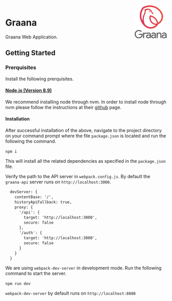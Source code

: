 <img src="icon.png" align="right" width = 100  height = 105 />

# Graana
Graana Web Application.

## Getting Started

### Prerquisites
Install the following prerquisites.

#### [Node.js (Version 8.9)](https://nodejs.org/en/)

We recommend installing node through nvm. In order to install node through nvm please follow the instructions at their [github](https://github.com/creationix/nvm) page.

#### Installation
After successful installation of the above, navigate to the project directory on your command prompt where the file `package.json` is located and run the following the command.

```npm i```

This will install all the related dependencies as specified in the `package.json` file.

Verify the path to the API server in `webpack.config.js`. By default the `graana-api` server runs on `http://localhost:3000`.
```
  devServer: {
    contentBase: '/',
    historyApiFallback: true,
    proxy: {
      '/api': {
        target: 'http://localhost:3000',
        secure: false
      },
      '/auth': {
        target: 'http://localhost:3000',
        secure: false
      }
    }
  }
```
We are using `webpack-dev-server` in development mode. Run the following command to start the server.

```npm run dev```

`webpack-dev-server` by default runs on `http://localhost:8080`
